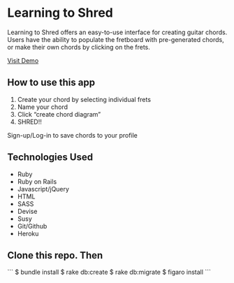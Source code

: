 <h1> Learning to Shred </h1>
<p>Learning to Shred offers an easy-to-use interface for creating guitar chords. Users have the ability to populate the fretboard with pre-generated chords, or make their own chords by clicking on the frets. </p>

<a href = https://learning-to-shred.herokuapp.com/chord_diagrams/new /> Visit Demo </a>

<h2> How to use this app  </h2>
<ol>
  <li> Create your chord by selecting individual frets</li>
  <li>Name your chord</li>
  <li>Click “create chord diagram”</li>
  <li>SHRED!!</li>
</ol>
<p> Sign-up/Log-in to save chords to your profile </p>



<h2> Technologies Used </h2>
  <ul>
    <li> Ruby </li>
    <li>Ruby on Rails </li>
    <li>Javascript/jQuery </li>
    <li> HTML</li>
    <li> SASS</li>
    <li> Devise </li>
    <li> Susy </li>
    <li> Git/Github </li>
    <li> Heroku </li>
  </ul>

<h2>Clone this repo. Then </h2>
```
$ bundle install
$ rake db:create
$ rake db:migrate
$ figaro install
```
